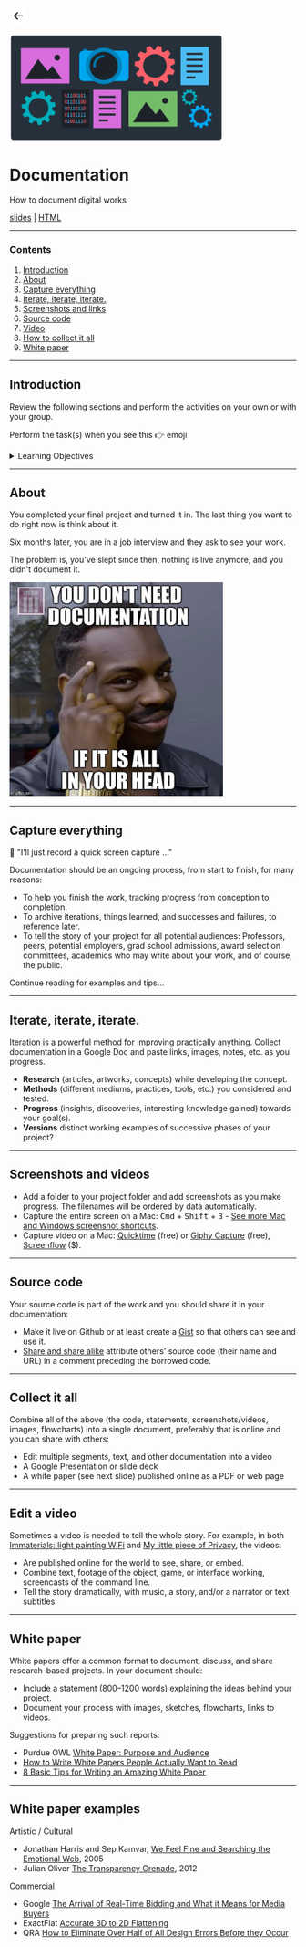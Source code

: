 <!-- paginate: true -->

<a class="back-icon" href="../index.html"><img width="30" src="../assets/img/icons/arrow-left-short.svg"></a>

<img width="375" src="../assets/img/banner/banner-documentation.png">

# Documentation

How to document digital works

<span class="slides-small"><a href="../slides/documentation.html">slides</a> | <a href="../www/documentation.html">HTML</a></span>

<!--
Presentation comments ...
-->


---


### Contents

1. [Introduction](#introduction)
1. [About](#about)
1. [Capture everything](##capture-everything)
1. [Iterate, iterate, iterate.](#iterate-iterate-iterate)
1. [Screenshots and links](#screenshots-and-links)
1. [Source code](#source-code)
1. [Video](#video)
1. [How to collect it all](#how-to-collect-it-all)
1. [White paper](#white-paper)


---


## Introduction

Review the following sections and perform the activities on your own or with your group.

Perform the task(s) when you see this 👉  emoji

<details>
<summary>Learning Objectives</summary>

Students who complete the following will be able to:

- Explain why documentation is important
- List methods for documenting one's work
- Use different methods to show their creative process

</details>




---

## About

<div class="twocolumn">

<div class="col">

You completed your final project and turned it in. The last thing you want to do right now is think about it.

Six months later, you are in a job interview and they ask to see your work.

The problem is, you've slept since then, nothing is live anymore, and you didn't document it.



</div>
<div class="col">
<img width="375" src="../assets/img/documentation/documentation-meme.jpg">
</div>

</div>




---

## Capture everything

🚫 "I'll just record a quick screen capture ..."

Documentation should be an ongoing process, from start to finish, for many reasons:

- To help you finish the work, tracking progress from conception to completion.
- To archive iterations, things learned, and successes and failures, to reference later.
- To tell the story of your project for all potential audiences: Professors, peers, potential employers, grad school admissions, award selection committees, academics who may write about your work, and of course, the public.

Continue reading for examples and tips...



---

## Iterate, iterate, iterate.

Iteration is a powerful method for improving practically anything. Collect documentation in a Google Doc and paste links, images, notes, etc. as you progress.

- **Research** (articles, artworks, concepts) while developing the concept.
- **Methods** (different mediums, practices, tools, etc.) you considered and tested.
- **Progress** (insights, discoveries, interesting knowledge gained) towards your goal(s).
- **Versions** distinct working examples of successive phases of your project?





---

## Screenshots and videos

- Add a folder to your project folder and add screenshots as you make progress. The filenames will be ordered by data automatically.
- Capture the entire screen on a Mac: <kbd>Cmd</kbd> + <kbd>Shift</kbd> + <kbd>3</kbd> - [See more Mac and Windows screenshot shortcuts](..html/keyboard-shortcuts.html#screenshots).
- Capture video on a Mac: [Quicktime](https://support.apple.com/guide/quicktime-player/record-your-screen-qtp97b08e666/mac) (free) or [Giphy Capture](https://giphy.com/apps/giphycapture) (free), [Screenflow](http://www.telestream.net/screenflow/overview.htm) ($).


---

## Source code

Your source code is part of the work and you should share it in your documentation:

- Make it live on Github or at least create a [Gist](https://gist.github.com/) so that others can see and use it.
- [Share and share alike](http://creativecommons.org/licenses/by-nc-sa/3.0/us/) attribute others' source code (their name and URL) in a comment preceding the borrowed code.




---

## Collect it all

Combine all of the above (the code, statements, screenshots/videos, images, flowcharts) into a single document, preferably that is online and you can share with others:

- Edit multiple segments, text, and other documentation into a video
- A Google Presentation or slide deck
- A white paper (see next slide) published online as a PDF or web page




---

## Edit a video

Sometimes a video is needed to tell the whole story. For example, in both [Immaterials: light painting WiFi](http://www.nearfield.org/2011/02/wifi-light-painting/) and [My little piece of Privacy](https://www.youtube.com/watch?v=rKhbUjVyKIc&ab_channel=NiklasRoy), the videos:

- Are published online for the world to see, share, or embed.
- Combine text, footage of the object, game, or interface working, screencasts of the command line.
- Tell the story dramatically, with music, a story, and/or a narrator or text subtitles.





---

## White paper

White papers offer a common format to document, discuss, and share research-based projects. In your document should:

- Include a statement (800–1200 words) explaining the ideas behind your project.
- Document your process with images, sketches, flowcharts, links to videos.

Suggestions for preparing such reports:

- Purdue OWL [White Paper: Purpose and Audience](https://owl.purdue.edu/owl/subject_specific_writing/professional_technical_writing/white_papers/index.html)
- [How to Write White Papers People Actually Want to Read](https://coschedule.com/blog/how-to-write-white-papers/)
- [8 Basic Tips for Writing an Amazing White Paper](https://contently.com/strategist/2012/02/10/how-to-write-a-white-paper/)

---

## White paper examples

Artistic / Cultural
- Jonathan Harris and Sep Kamvar, [We Feel Fine and Searching the Emotional Web](../assets/img/documentation/whitepaper-examples/Harris-Kamvar-We-Feel-Fine.pdf), 2005
- Julian Oliver [The Transparency Grenade](../assets/img/documentation/whitepaper-examples/Oliver-Transparency-Grenade.pdf), 2012

Commercial
- Google [The Arrival of Real-Time Bidding and What it Means for Media Buyers](../assets/img/documentation/whitepaper-examples/Google-real-time-bidding.pdf)
- ExactFlat [Accurate 3D to 2D Flattening](../assets/img/documentation/whitepaper-examples/ExactFlat_Customer_White_Paper.pdf)
- QRA [How to Eliminate Over Half of All Design Errors Before they Occur](../assets/img/documentation/whitepaper-examples/Leveraging-NLP-in-Requirements-Analysis.pdf)
